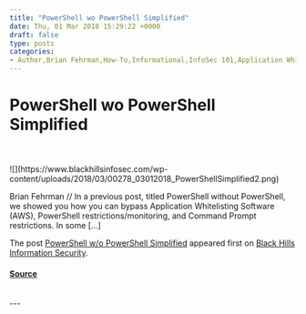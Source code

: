 ```yaml
---
title: "PowerShell wo PowerShell Simplified"
date: Thu, 01 Mar 2018 15:29:22 +0000
draft: false
type: posts
categories: 
- Author,Brian Fehrman,How-To,Informational,InfoSec 101,Application Whitelisting Software,AWS,PowerShell
---
```

# PowerShell wo PowerShell Simplified

<br/>

<br/>
![](https://www.blackhillsinfosec.com/wp-content/uploads/2018/03/00278_03012018_PowerShellSimplified2.png)

Brian Fehrman // In a previous post, titled PowerShell without PowerShell, we showed you how you can bypass Application Whitelisting Software (AWS), PowerShell restrictions/monitoring, and Command Prompt restrictions. In some \[…\]

The post [PowerShell w/o PowerShell Simplified](https://www.blackhillsinfosec.com/powershell-w-o-powershell-simplified/) appeared first on [Black Hills Information Security](https://www.blackhillsinfosec.com).

#### [Source](https://www.blackhillsinfosec.com/powershell-w-o-powershell-simplified/)

<br/>
---
